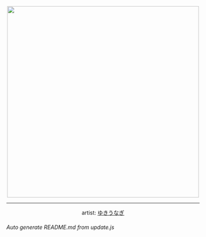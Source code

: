 
<p align="center">
  <img width="500" src="https://nekos.best/api/v2/neko/0085.png">
  <hr/>
  <center>
    artist: <a href="https://www.pixiv.net/en/artworks/81115452">ゆきうなぎ</a>
  </center>
</p>


###### Auto generate README.md from update.js

